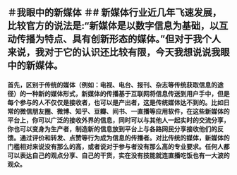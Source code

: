 ＃我眼中的新媒体
＃# 
新媒体行业近几年飞速发展，比较官方的说法是:“新媒体是以数字信息为基础，以互动传播为特点、具有创新形态的媒体。”但对于我个人来说，我对于它的认识还比较有限，今天我想说说我眼中的新媒体。
---
#### 首先，区别于传统的媒体（例如：电视、电台、报刊、杂志等传统获取信息的途径）的一种新的媒体形式，新媒体的传播基于互联网将信息传送到用户手中，但是每个参与的人不仅仅是接收者，也可以是产出者，这是传统媒体达不到的。比如日常的微信朋友圈、微博、知乎、豆瓣、间书、一直播等应用软件，在这些新媒体的平台上，你可以广泛的接收外界的信息，同时可以与其他人一起实时的交流分享，你也可以变身为生产者，制造新的信息放到平台上与各路网民分享接收他们的反馈。通过评价和转发、点赞等行为成为信息的传播者。对比传统的媒体，新媒体的门槛相对来说没有那么的高，或者说对于参与者没有那么高的专业要求。任何人都可以表达自己的观点分享、自己的干货，实在没有技能就连直播吃饭也有一大波的观众。 
